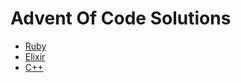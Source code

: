 # Advent Of Code Solutions

- [Ruby](https://github.com/sreedevk/advent-of-code/tree/master/ruby)
- [Elixir](https://github.com/sreedevk/advent-of-code/tree/master/elixir)
- [C++](https://github.com/sreedevk/advent-of-code/tree/master/c++)


